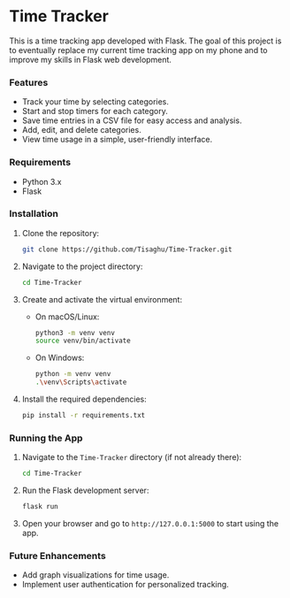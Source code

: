 ﻿# Time Tracker

This is a time tracking app developed with Flask. The goal of this project is to eventually replace my current time tracking app on my phone and to improve my skills in Flask web development.

### Features
- Track your time by selecting categories.
- Start and stop timers for each category.
- Save time entries in a CSV file for easy access and analysis.
- Add, edit, and delete categories.
- View time usage in a simple, user-friendly interface.

### Requirements
- Python 3.x
- Flask

### Installation

1. Clone the repository:
    ```bash
    git clone https://github.com/Tisaghu/Time-Tracker.git
    ```

2. Navigate to the project directory:
    ```bash
    cd Time-Tracker
    ```

3. Create and activate the virtual environment:
    - On macOS/Linux:
      ```bash
      python3 -m venv venv
      source venv/bin/activate
      ```
    - On Windows:
      ```bash
      python -m venv venv
      .\venv\Scripts\activate
      ```

4. Install the required dependencies:
    ```bash
    pip install -r requirements.txt
    ```

### Running the App

1. Navigate to the `Time-Tracker` directory (if not already there):
    ```bash
    cd Time-Tracker
    ```

2. Run the Flask development server:
    ```bash
    flask run
    ```

3. Open your browser and go to `http://127.0.0.1:5000` to start using the app.

### Future Enhancements
- Add graph visualizations for time usage.
- Implement user authentication for personalized tracking.
